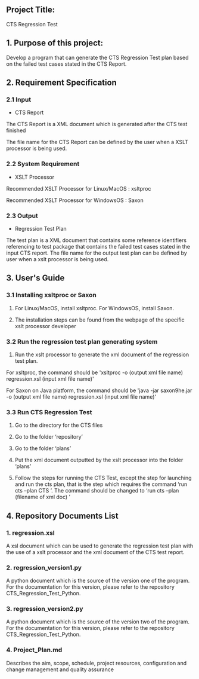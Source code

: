 ## Project Title: 

CTS Regression Test


## 1. Purpose of this project: 

Develop a program that can generate the CTS Regression Test plan based on the failed test cases stated in the CTS Report.


## 2. Requirement Specification

### 2.1 Input

* CTS Report

The CTS Report is a XML document which is generated after the CTS test finished 

The file name for the CTS Report can be defined by the user when a XSLT processor is being used.

### 2.2 System Requirement

* XSLT Processor

Recommended XSLT Processor for Linux/MacOS : xsltproc

Recommended XSLT Processor for WindowsOS : Saxon

### 2.3 Output

* Regression Test Plan

The test plan is a XML document that contains some reference identifiers referencing to test package that contains the failed test cases stated in the input CTS report. The file name for the output test plan can be defined by user when a xslt processor is being used.


## 3. User's Guide

### 3.1 Installing xsltproc or Saxon

1. For Linux/MacOS, install xsltproc. For WindowsOS, install Saxon.

2. The installation steps can be found from the webpage of the specific xslt processor developer

### 3.2 Run the regression test plan generating system

1. Run the xslt processor to generate the xml document of the regression test plan.

For xsltproc, the command should be 'xsltproc -o (output xml file name) regression.xsl (input xml file name)'

For Saxon on Java platform, the command should be 'java -jar saxon9he.jar -o (output xml file name) regression.xsl (input xml file name)'

### 3.3 Run CTS Regression Test

1.	Go to the directory for the CTS files

2.	Go to the folder ‘repository’

3.	Go to the folder ‘plans’ 

4.	Put the xml document outputted by the xslt processor into the folder ‘plans’

5.	Follow the steps for running the CTS Test, except the step for launching and run the cts plan, that is the step which requires the command ‘run cts –plan CTS ’. The command should be changed to ‘run cts –plan (filename of xml doc) ’


## 4. Repository Documents List

### 1.  regression.xsl

A xsl document which can be used to generate the regression test plan with the use of a xslt processor and the xml document of the CTS test report.

### 2.  regression_version1.py

A python document which is the source of the version one of the program. For the documentation for this version, please refer to the repository CTS_Regression_Test_Python.

### 3.  regression_version2.py

A python document which is the source of the version two of the program. For the documentation for this version, please refer to the repository CTS_Regression_Test_Python.

### 4. Project_Plan.md

Describes the aim, scope, schedule, project resources, configuration and change management and quality assurance
